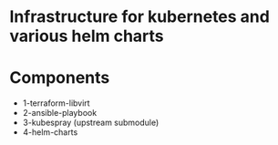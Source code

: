 # Infrastructure for kubernetes and various helm charts

# Components
* 1-terraform-libvirt
* 2-ansible-playbook
* 3-kubespray (upstream submodule)
* 4-helm-charts
